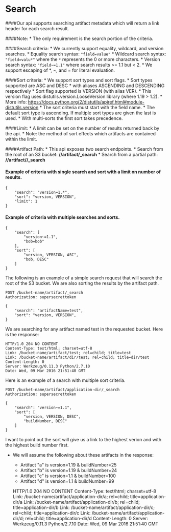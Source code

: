 Search
======

####Our api supports searching artifact metadata which will return a link header for each search result.

####Note:
    * The only requirement is the search portion of the criteria.

####Search criteria:
    * We currently support equality, wildcard, and version searches.
    * Equality search syntax: `"field=value"`
    * Wildcard search syntax: `"field=valu*"` where the `*` represents the 0 or more characters.
    * Version search syntax: `"field~=1.1"` where search results >= 1.1 but < 2.
    * We support escaping of \*, ~, and = for literal evaluation.

####Sort criteria:
    * We support sort types and sort flags.
    * Sort types supported are ASC and DESC
        * with aliases ASCENDING and DESCENDING respectively
    * Sort flag supported is VERSION (with alias VER).
    * This version flag uses distutils.version.LooseVersion library (where 1.19 > 1.2).
        * More info: https://docs.python.org/2/distutils/apiref.html#module-distutils.version
    * The sort criteria must start with the field name.
    * The default sort type is ascending. If multiple sort types are given the last is used.
    * With multi-sorts the first sort takes precedence.

####Limit:
    * A limit can be set on the number of results returned back by the api.
    * Note: the method of sort effects which artifacts are contained within the limit.

####Artifact Path:
    * This api exposes two search endpoints.
        * Search from the root of an S3 bucket:  **/<bucket-name>/artifact/\_search**
        * Search from a partial path: **/<bucket-name>/artifact/<path>/\_search**

#### Example of criteria with single search and sort with a limit on number of results.

    {
        "search": "version=1.*",
        "sort": "version, VERSION",
        "limit": 1
    }

#### Example of criteria with multiple searches and sorts.
    {
        "search": [
            "version~=1.1",
            "bob=bob"
        ],
        "sort": [
            "version, VERSION, ASC",
            "bob, DESC"
        ]
    }


The following is an example of a simple search request that will search the root of the S3 bucket. We are also sorting the results by the artifact path.

    POST /bucket-name/artifact/_search
    Authorization: supersecrettoken

    {
        "search": "artifactName=test",
        "sort": "version, VERSION",
    }

We are searching for any artifact named test in the requested bucket. Here is the response:

    HTTP/1.0 204 NO CONTENT
    Content-Type: text/html; charset=utf-8
    Link: /bucket-name/artifact/test; rel=child; title=test
    Link: /bucket-name/artifact/dir/test; rel=child; title=dir/test
    Content-Length: 0
    Server: Werkzeug/0.11.3 Python/2.7.10
    Date: Wed, 09 Mar 2016 21:51:40 GMT

Here is an example of a search with multiple sort criteria.

    POST /bucket-name/artifact/application-dir/_search
    Authorization: supersecrettoken

    {
        "search": "version~=1.1",
        "sort": [
            "version, VERSION, DESC",
            "buildNumber, DESC"
        ]
    }

I want to point out the sort will give us a link to the highest verion and with the highest build number first.
* We will assume the following about these artifacts in the response:
    * Artifact "a" is version=1.19 & buildNumber=25
    * Artifact "b" is version=1.19 & buildNumber=24
    * Artifact "c" is version=1.1 & buildNumber=100
    * Artifact "d" is version=1.1 & buildNumber=99

    HTTP/1.0 204 NO CONTENT
    Content-Type: text/html; charset=utf-8
    Link: /bucket-name/artifact/application-dir/a; rel=child; title=application-dir/a
    Link: /bucket-name/artifact/application-dir/b; rel=child; title=application-dir/b
    Link: /bucket-name/artifact/application-dir/c; rel=child; title=application-dir/c
    Link: /bucket-name/artifact/application-dir/d; rel=child; title=application-dir/d
    Content-Length: 0
    Server: Werkzeug/0.11.3 Python/2.7.10
    Date: Wed, 09 Mar 2016 21:51:40 GMT
